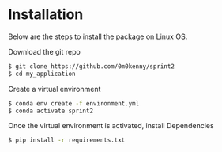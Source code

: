 # Installation

Below are the steps to  install the package on Linux OS.


Download the git repo
```bash
$ git clone https://github.com/0m0kenny/sprint2
$ cd my_application
```

Create a virtual environment 
```bash
$ conda env create -f environment.yml
$ conda activate sprint2
```
Once the virtual environment is activated, install Dependencies
```bash
$ pip install -r requirements.txt
```
